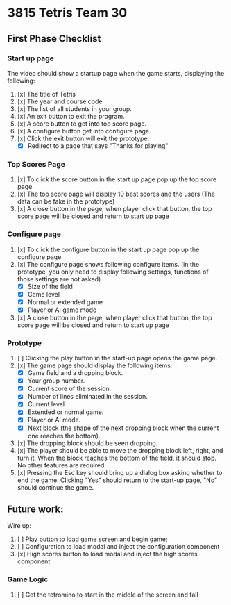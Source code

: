 # 3815 Tetris Team 30

## First Phase Checklist

### Start up page

The video should show a startup page when the game starts, displaying the following:

1. [x] The title of Tetris
2. [x] The year and course code
3. [x] The list of all students in your group.
4. [x] An exit button to exit the program.
5. [x] A score button to get into top score page.
6. [x] A configure button get into configure page.
7. [x] Click the exit button will exit the prototype.
    - [x] Redirect to a page that says "Thanks for playing"

### Top Scores Page

1. [x] To click the score button in the start up page pop up the top score page
2. [x] The top score page will display 10 best scores and the users (The data can be fake in the
   prototype)
3. [x] A close button in the page, when player click that button, the top score page will be closed
   and return to start up page

### Configure page

1. [x] To click the configure button in the start up page pop up the configure page.
2. [x] The configure page shows following configure items. (in the prototype, you only need to
   display following settings, functions of those settings are not asked)
    - [x] Size of the field
    - [x] Game level
    - [x] Normal or extended game
    - [x] Player or AI game mode
3. [x] A close button in the page, when player click that button, the top score page will be
   closed and return to start up page

### Prototype

1. [ ] Clicking the play button in the start-up page opens the game page.
2. [x] The game page should display the following items:
    - [x] Game field and a dropping block.
    - [x] Your group number.
    - [x] Current score of the session.
    - [x] Number of lines eliminated in the session.
    - [x] Current level.
    - [x] Extended or normal game.
    - [x] Player or AI mode.
    - [x] Next block (the shape of the next dropping block when the current one reaches the bottom).
3. [x] The dropping block should be seen dropping.
4. [x] The player should be able to move the dropping block left, right, and turn it. When the
   block reaches the bottom of the field, it should stop. No other features are required.
5. [x] Pressing the Esc key should bring up a dialog box asking whether to end the game. Clicking
   "Yes" should return to the start-up page, "No" should continue the game.

## Future work:

Wire up:

1. [ ] Play button to load game screen and begin game;
2. [ ] Configuration to load modal and inject the configuration component
3. [x] High scores button to load modal and inject the high scores component


### Game Logic
1. [ ] Get the tetromino to start in the middle of the screen and fall
